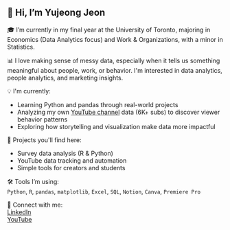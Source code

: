 ## 👋 Hi, I’m Yujeong Jeon

🎓 I’m currently in my final year at the University of Toronto, majoring in Economics (Data Analytics focus) and Work & Organizations, with a minor in Statistics.

📊 I love making sense of messy data, especially when it tells us something meaningful about people, work, or behavior. I'm interested in data analytics, people analytics, and marketing insights.

💡 I'm currently:
- Learning Python and pandas through real-world projects
- Analyzing my own [YouTube channel](​​www.youtube.com/@eloisej_yj) data (6K+ subs) to discover viewer behavior patterns
- Exploring how storytelling and visualization make data more impactful

📌 Projects you'll find here:
- Survey data analysis (R & Python)
- YouTube data tracking and automation
- Simple tools for creators and students

🛠️ Tools I’m using:  
`Python`, `R`, `pandas`, `matplotlib`, `Excel`, `SQL`, `Notion`, `Canva`, `Premiere Pro`

🔗 Connect with me:  
[LinkedIn](https://www.linkedin.com/in/eloise-jeon)  
[YouTube](https://www.youtube.com/@eloisej_yj)
